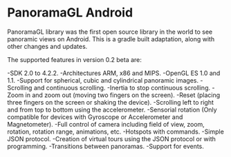 # PanoramaGL Android

PanoramaGL library was the first open source library in the world to see panoramic views on Android. This is a gradle built adaptation, along with other changes and updates.

The supported features in version 0.2 beta are:

-SDK 2.0 to 4.2.2.
-Architectures ARM, x86 and MIPS.
-OpenGL ES 1.0 and 1.1.
-Support for spherical, cubic and cylindrical panoramic images.
-Scrolling and continuous scrolling.
-Inertia to stop continuous scrolling.
-Zoom in and zoom out (moving two fingers on the screen).
-Reset (placing three fingers on the screen or shaking the device).
-Scrolling left to right and from top to bottom using the accelerometer.
-Sensorial rotation (Only compatible for devices with Gyroscope or Accelerometer and Magnetometer).
-Full control of camera including field of view, zoom, rotation, rotation range, animations, etc.
-Hotspots with commands.
-Simple JSON protocol.
-Creation of virtual tours using the JSON protocol or with programming.
-Transitions between panoramas.
-Support for events.

